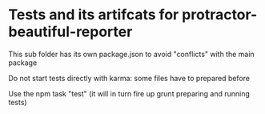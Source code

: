 # Tests and its artifcats for protractor-beautiful-reporter

This sub folder has its own package.json to avoid "conflicts" with the main package

Do not start tests directly with karma: some files have to prepared before

Use the npm task "test" (it will in turn fire up grunt preparing and running tests)  

